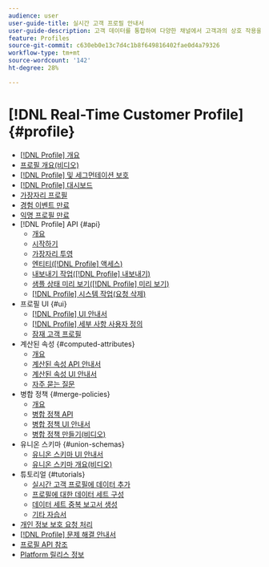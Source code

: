 ```yaml
---
audience: user
user-guide-title: 실시간 고객 프로필 안내서
user-guide-description: 고객 데이터를 통합하여 다양한 채널에서 고객과의 상호 작용을 종합적으로 파악합니다.
feature: Profiles
source-git-commit: c630eb0e13c7d4c1b8f649816402fae0d4a79326
workflow-type: tm+mt
source-wordcount: '142'
ht-degree: 28%

---
```



# [!DNL Real-Time Customer Profile] {#profile}

* [[!DNL Profile] 개요](home.md)
* [프로필 개요(비디오)](video/profile-overview.md)
* [[!DNL Profile] 및 세그먼테이션 보호](guardrails.md)
* [[!DNL Profile] 대시보드](ui/profile-dashboard.md)
* [가장자리 프로필](edge-profiles.md)
* [경험 이벤트 만료](event-expirations.md)
* [익명 프로필 만료](pseudonymous-profiles.md)
* [!DNL Profile] API {#api}
   * [개요](api/overview.md)
   * [시작하기](api/getting-started.md)
   * [가장자리 투영](api/edge-projections.md)
   * [엔티티([!DNL Profile] 액세스)](api/entities.md)
   * [내보내기 작업([!DNL Profile] 내보내기)](api/export-jobs.md)
   * [샘플 상태 미리 보기([!DNL Profile] 미리 보기)](api/preview-sample-status.md)
   * [[!DNL Profile] 시스템 작업(요청 삭제)](api/profile-system-jobs.md)
* 프로필 UI {#ui}
   * [[!DNL Profile] UI 안내서](ui/user-guide.md)
   * [[!DNL Profile] 세부 사항 사용자 정의](ui/profile-customization.md)
   * [잠재 고객 프로필](ui/prospect-profile.md)
* 계산된 속성 {#computed-attributes}
   * [개요](computed-attributes/overview.md)
   * [계산된 속성 API 안내서](computed-attributes/api.md)
   * [계산된 속성 UI 안내서](computed-attributes/ui.md)
   * [자주 묻는 질문](computed-attributes/faq.md)
* 병합 정책 {#merge-policies}
   * [개요](merge-policies/overview.md)
   * [병합 정책 API](api/merge-policies.md)
   * [병합 정책 UI 안내서](merge-policies/ui-guide.md)
   * [병합 정책 만들기(비디오)](video/create-merge-policies.md)
* 유니온 스키마 {#union-schemas}
   * [유니온 스키마 UI 안내서](ui/union-schema.md)
   * [유니온 스키마 개요(비디오)](video/union-schemas-overview.md)
* 튜토리얼 {#tutorials}
   * [실시간 고객 프로필에 데이터 추가](tutorials/add-profile-data.md)
   * [프로필에 대한 데이터 세트 구성](tutorials/dataset-configuration.md)
   * [데이터 세트 중복 보고서 생성](tutorials/dataset-overlap-report.md)
   * [기타 자습서](https://experienceleague.adobe.com/docs/platform-learn/tutorials/overview.html?lang=ko-KR)
* [개인 정보 보호 요청 처리](privacy.md)
* [[!DNL Profile] 문제 해결 안내서](troubleshooting.md)
* [프로필 API 참조](https://www.adobe.com/go/profile-apis-en)
* [Platform 릴리스 정보](https://www.adobe.com/go/platform-release-notes-kr)

